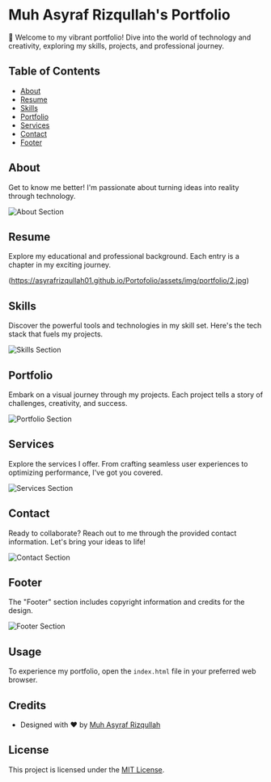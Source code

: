 # Muh Asyraf Rizqullah's Portfolio

🚀 Welcome to my vibrant portfolio! Dive into the world of technology and creativity, exploring my skills, projects, and professional journey.

## Table of Contents

- [About](#about)
- [Resume](#resume)
- [Skills](#skills)
- [Portfolio](#portfolio)
- [Services](#services)
- [Contact](#contact)
- [Footer](#footer)

## About

Get to know me better! I'm passionate about turning ideas into reality through technology.

![About Section](https://asyrafrizqullah01.github.io/Portofolio/assets/img/portfolio/Personal%20Web.jpg)

## Resume

Explore my educational and professional background. Each entry is a chapter in my exciting journey.

(https://asyrafrizqullah01.github.io/Portofolio/assets/img/portfolio/2.jpg)

## Skills

Discover the powerful tools and technologies in my skill set. Here's the tech stack that fuels my projects.

![Skills Section](https://asyrafrizqullah01.github.io/Portofolio/assets/img/portfolio/mamujuvapor.png)

## Portfolio

Embark on a visual journey through my projects. Each project tells a story of challenges, creativity, and success.

![Portfolio Section](https://asyrafrizqullah01.github.io/Portofolio/assets/img/portfolio/Booking%202.jpg)

## Services

Explore the services I offer. From crafting seamless user experiences to optimizing performance, I've got you covered.

![Services Section](https://via.placeholder.com/1200x600/9b59b6/ffffff?text=Services+Section)

## Contact

Ready to collaborate? Reach out to me through the provided contact information. Let's bring your ideas to life!

![Contact Section](https://via.placeholder.com/1200x600/34495e/ffffff?text=Contact+Section)

## Footer

The "Footer" section includes copyright information and credits for the design.

![Footer Section](https://via.placeholder.com/1200x200/95a5a6/ffffff?text=Footer+Section)

## Usage

To experience my portfolio, open the `index.html` file in your preferred web browser.

## Credits

- Designed with ❤️ by [Muh Asyraf Rizqullah](https://api.whatsapp.com/send?phone=6282296420613)

## License

This project is licensed under the [MIT License](LICENSE).
